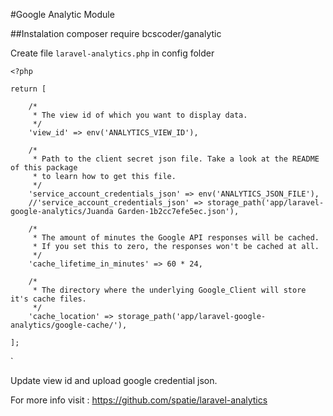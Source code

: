 #Google Analytic Module

##Instalation
    composer require bcscoder/ganalytic

Create file `laravel-analytics.php` in config folder

    <?php
    
    return [
    
        /*
         * The view id of which you want to display data.
         */
        'view_id' => env('ANALYTICS_VIEW_ID'),
    
        /*
         * Path to the client secret json file. Take a look at the README of this package
         * to learn how to get this file.
         */
        'service_account_credentials_json' => env('ANALYTICS_JSON_FILE'),
        //'service_account_credentials_json' => storage_path('app/laravel-google-analytics/Juanda Garden-1b2cc7efe5ec.json'),
    
        /*
         * The amount of minutes the Google API responses will be cached.
         * If you set this to zero, the responses won't be cached at all.
         */
        'cache_lifetime_in_minutes' => 60 * 24,
    
        /*
         * The directory where the underlying Google_Client will store it's cache files.
         */
        'cache_location' => storage_path('app/laravel-google-analytics/google-cache/'),
    
    ];
`


Update view id and upload google credential json.

For more info visit : https://github.com/spatie/laravel-analytics